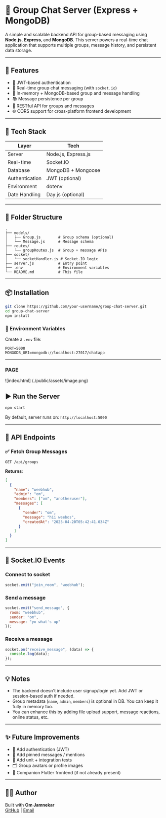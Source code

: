 
# 📡 Group Chat Server (Express + MongoDB)

A simple and scalable backend API for group-based messaging using **Node.js**, **Express**, and **MongoDB**. This server powers a real-time chat application that supports multiple groups, message history, and persistent data storage.

---

## 🚀 Features

- 🔐 JWT-based authentication
- 💬 Real-time group chat messaging (with `socket.io`)
- 🧠 In-memory + MongoDB-based group and message handling
- 📚 Message persistence per group
- 📡 RESTful API for groups and messages
- 🌐 CORS support for cross-platform frontend development

---

## 🧱 Tech Stack

| Layer         | Tech                    |
| ------------- | ------------------------ |
| Server        | Node.js, Express.js     |
| Real-time     | Socket.IO               |
| Database      | MongoDB + Mongoose      |
| Authentication| JWT (optional)          |
| Environment   | dotenv                  |
| Date Handling | Day.js (optional)       |

---

## 📁 Folder Structure

```
.
├── models/
│   ├── Group.js        # Group schema (optional)
│   └── Message.js      # Message schema
├── routes/
│   └── groupRoutes.js  # Group + message APIs
├── socket/
│   └── socketHandler.js # Socket.IO logic
├── server.js           # Entry point
├── .env                # Environment variables
└── README.md           # This file
```

---

## 📦 Installation

```bash
git clone https://github.com/your-username/group-chat-server.git
cd group-chat-server
npm install
```

### 🧪 Environment Variables

Create a `.env` file:

```env
PORT=5000
MONGODB_URI=mongodb://localhost:27017/chatapp
```

---

### PAGE
![index.html]
(./public/assets/image.png)

## ▶️ Run the Server

```bash
npm start
```

By default, server runs on: `http://localhost:5000`

---

## 📡 API Endpoints

### ✅ Fetch Group Messages

```
GET /api/groups
```

**Returns**:
```json
[
  {
    "name": "weebhub",
    "admin": "om",
    "members": ["om", "anotheruser"],
    "messages": [
      {
        "sender": "om",
        "message": "hii weebos",
        "createdAt": "2025-04-20T05:42:41.034Z"
      }
    ]
  }
]
```

---

## 🧠 Socket.IO Events

### Connect to socket
```js
socket.emit("join_room", "weebhub");
```

### Send a message
```js
socket.emit("send_message", {
  room: "weebhub",
  sender: "om",
  message: "yo what's up"
});
```

### Receive a message
```js
socket.on("receive_message", (data) => {
  console.log(data);
});
```

---

## 💡 Notes

- The backend doesn't include user signup/login yet. Add JWT or session-based auth if needed.
- Group metadata (`name`, `admin`, `members`) is optional in DB. You can keep it fully in memory too.
- You can enhance this by adding file upload support, message reactions, online status, etc.

---

## ✨ Future Improvements

- 🔐 Add authentication (JWT)
- 📌 Add pinned messages / mentions
- 🧪 Add unit + integration tests
- 🗂 Group avatars or profile images
- 📱 Companion Flutter frontend (if not already present)

---

## 👨‍💻 Author

Built with **Om Jamnekar**  
[GitHub](https://github.com/your-username) | [Email](mailto:omjjamnekar@gmail.com)
